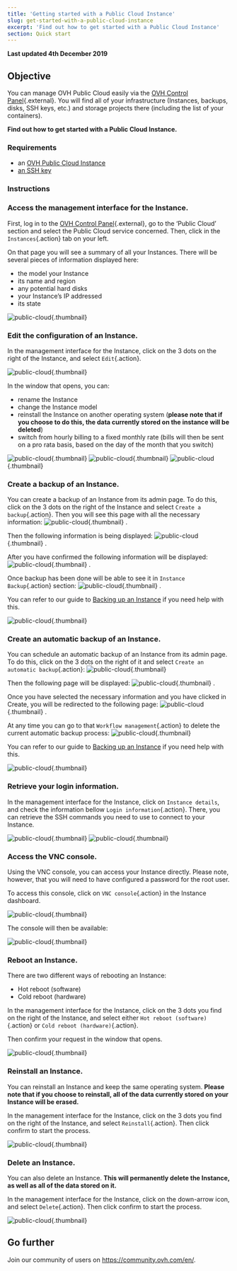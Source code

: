 ```yaml
---
title: 'Getting started with a Public Cloud Instance'
slug: get-started-with-a-public-cloud-instance
excerpt: 'Find out how to get started with a Public Cloud Instance'
section: Quick start
---
```


**Last updated 4th December 2019**

## Objective

You can manage OVH Public Cloud easily via the [OVH Control Panel](https://www.ovh.com/auth/?action=gotomanager){.external}. You will find all of your infrastructure (Instances, backups, disks, SSH keys, etc.) and storage projects there (including the list of your containers).

**Find out how to get started with a Public Cloud Instance.**

### Requirements

- an [OVH Public Cloud Instance](../create_an_instance_in_your_ovh_customer_account/)
- [an SSH key](../create-ssh-keys/)

### Instructions

### Access the management interface for the Instance.

First, log in to the [OVH Control Panel](https://www.ovh.com/auth/?action=gotomanager){.external}, go to the ‘Public Cloud’ section and select the Public Cloud service concerned. Then, click in the `Instances`{.action} tab on your left.

On that page you will see a summary of all your Instances. There will be several pieces of information displayed here:

- the model your Instance
- its name and region
- any potential hard disks
- your Instance’s IP addressed
- its state

![public-cloud](images/compute.png){.thumbnail}

### Edit the configuration of an Instance.

In the management interface for the Instance, click on the 3 dots on the right of the Instance, and select `Edit`{.action}.

![public-cloud](images/edit.png){.thumbnail}

In the window that opens, you can:

- rename the Instance
- change the Instance model 
- reinstall the Instance on another operating system (**please note that if you choose to do this, the data currently stored on the instance will be deleted**)
- switch from hourly billing to a fixed monthly rate (bills will then be sent on a pro rata basis, based on the day of the month that you switch)

![public-cloud](images/edit1.png){.thumbnail}
![public-cloud](images/edit2.png){.thumbnail}
![public-cloud](images/edit3.png){.thumbnail}

### Create a backup of an Instance.

You can create a backup of an Instance from its admin page.  To do this, click on the 3 dots on the right of the Instance and select `Create a backup`{.action}. Then you will see this page with all the necessary information: ![public-cloud](images/backup.png){.thumbnail} .

Then the following information is being displayed: ![public-cloud](images/backup1.png){.thumbnail} .

After you have confirmed the following information will be displayed: ![public-cloud](images/backup2.png){.thumbnail} .

Once backup has been done will be able to see it in `Instance Backup`{.action} section: ![public-cloud](images/backup3.png){.thumbnail} .

You can refer to our guide to [Backing up an Instance](../back-up-instance/) if you need help with this. 

![public-cloud](images/backup3.png){.thumbnail}

### Create an automatic backup of an Instance.

You can schedule an automatic backup of an Instance from its admin page. To do this, click on the 3 dots on the right of it and select `Create an automatic backup`{.action}: ![public-cloud](images/backupauto.png){.thumbnail}

Then the following page will be displayed: ![public-cloud](images/backupauto1.png){.thumbnail} .

Once you have selected the necessary information and you have clicked in Create, you will be redirected to the following page: ![public-cloud](images/backupauto2.png){.thumbnail} .

At any time you can go to that `Workflow management`{.action} to delete the current automatic backup process: ![public-cloud](images/backupautodelete.png){.thumbnail}

You can refer to our guide to [Backing up an Instance](../back-up-instance/) if you need help with this. 

![public-cloud](images/backup.png){.thumbnail}

### Retrieve your login information.

In the management interface for the Instance, click on `Instance details`, and check the information bellow `Login information`{.action}. There, you can retrieve the SSH commands you need to use to connect to your Instance.

![public-cloud](images/instancedetails1.png){.thumbnail}
![public-cloud](images/instancedetails.png){.thumbnail}

### Access the VNC console.

Using the VNC console, you can access your Instance directly. Please note, however, that you will need to have configured a password for the root user.

To access this console, click on `VNC console`{.action} in the Instance dashboard.

![public-cloud](images/vnc.png){.thumbnail}

The console will then be available:

![public-cloud](images/vnc1.png){.thumbnail}

### Reboot an Instance.

There are two different ways of rebooting an Instance:

- Hot reboot (software)
- Cold reboot (hardware)

In the management interface for the Instance, click on the 3 dots you find on the right of the Instance, and select either `Hot reboot (software)`{.action} or `Cold reboot (hardware)`{.action}.

Then confirm your request in the window that opens.

![public-cloud](images/reboot.png){.thumbnail}

### Reinstall an Instance.

You can reinstall an Instance and keep the same operating system. **Please note that if you choose to reinstall, all of the data currently stored on your Instance will be erased.**

In the management interface for the Instance, click on the 3 dots you find on the right of the Instance, and select `Reinstall`{.action}. Then click confirm to start the process.

![public-cloud](images/reinstall.png){.thumbnail}

### Delete an Instance.

You can also delete an Instance. **This will permanently delete the Instance, as well as all of the data stored on it.**

In the management interface for the Instance, click on the down-arrow icon, and select `Delete`{.action}. Then click confirm to start the process. 

![public-cloud](images/delete.png){.thumbnail}

## Go further

Join our community of users on <https://community.ovh.com/en/>.
